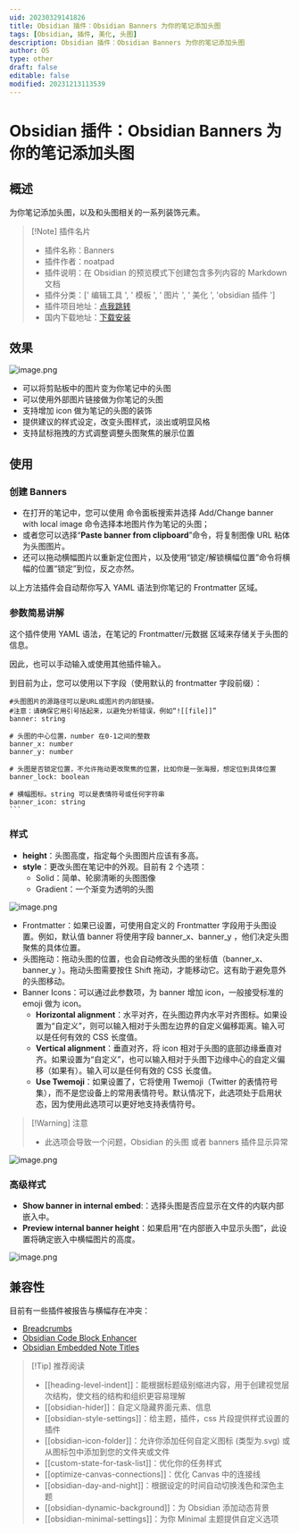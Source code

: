 ```yaml
---
uid: 20230329141826
title: Obsidian 插件：Obsidian Banners 为你的笔记添加头图
tags: [Obsidian, 插件, 美化, 头图]
description: Obsidian 插件：Obsidian Banners 为你的笔记添加头图
author: OS
type: other
draft: false
editable: false
modified: 20231213113539
---
```


# Obsidian 插件：Obsidian Banners 为你的笔记添加头图

## 概述

为你笔记添加头图，以及和头图相关的一系列装饰元素。

> [!Note] 插件名片
> - 插件名称：Banners
> - 插件作者：noatpad
> - 插件说明：在 Obsidian 的预览模式下创建包含多列内容的 Markdown 文档
> - 插件分类：[' 编辑工具 ', ' 模板 ', ' 图片 ', ' 美化 ', 'obsidian 插件 ']
> - 插件项目地址：[点我跳转](https://github.com/noatpad/obsidian-banners)
> - 国内下载地址：[下载安装](https://pkmer.cn/products/plugin/pluginMarket/?obsidian-banners)

## 效果

![image.png](https://cdn.pkmer.cn/images/20230514124921.png!pkmer)

- 可以将剪贴板中的图片变为你笔记中的头图
- 可以使用外部图片链接做为你笔记的头图
- 支持增加 icon 做为笔记的头图的装饰
- 提供建议的样式设定，改变头图样式，淡出或明显风格
- 支持鼠标拖拽的方式调整调整头图聚焦的展示位置

## 使用

### 创建 Banners

- 在打开的笔记中，您可以使用 命令面板搜索并选择
    Add/Change banner with local image 命令选择本地图片作为笔记的头图；
- 或者您可以选择“**Paste banner from clipboard**”命令，将复制图像 URL 粘体为头图图片。
- 还可以拖动横幅图片以重新定位图片，以及使用“锁定/解锁横幅位置”命令将横幅的位置“锁定”到位，反之亦然。

以上方法插件会自动帮你写入 YAML 语法到你笔记的 Frontmatter 区域。

### 参数简易讲解

这个插件使用 YAML 语法，在笔记的 Frontmatter/元数据 区域来存储关于头图的信息。

因此，也可以手动输入或使用其他插件输入。

到目前为止，您可以使用以下字段（使用默认的 frontmatter 字段前缀）：

````语法
#头图图片的源路径可以是URL或图片的内部链接。
#注意：请确保它用引号括起来，以避免分析错误，例如“![[file]]”
banner: string

# 头图的中心位置，number 在0-1之间的整数
banner_x: number
banner_y: number

# 头图是否锁定位置，不允许拖动更改聚焦的位置，比如你是一张海报，想定位到具体位置
banner_lock: boolean

# 横幅图标。string 可以是表情符号或任何字符串
banner_icon: string
```
````

### 样式

- **height**：头图高度，指定每个头图图片应该有多高。
- **style**：更改头图在笔记中的外观。目前有 2 个选项：
	- Solid：简单、轮廓清晰的头图图像
	- Gradient：一个渐变为透明的头图

![image.png](https://cdn.pkmer.cn/images/20230514124507.png!pkmer)

- Frontmatter：如果已设置，可使用自定义的 Frontmatter 字段用于头图设置。例如，默认值 banner 将使用字段 banner_x、banner_y ，他们决定头图聚焦的具体位置。
- 头图拖动：拖动头图的位置，也会自动修改头图的坐标值（banner_x、banner_y ）。拖动头图需要按住 Shift 拖动，才能移动它。这有助于避免意外的头图移动。
- Banner Icons：可以通过此参数项，为 banner 增加 icon，一般接受标准的 emoji 做为 icon。
    - **Horizontal alignment**：水平对齐，在头图边界内水平对齐图标。如果设置为“自定义”，则可以输入相对于头图左边界的自定义偏移距离。输入可以是任何有效的 CSS 长度值。
    - **Vertical alignment**：垂直对齐，将 icon 相对于头图的底部边缘垂直对齐。如果设置为“自定义”，也可以输入相对于头图下边缘中心的自定义偏移（如果有）。输入可以是任何有效的 CSS 长度值。
    - **Use Twemoji**：如果设置了，它将使用 Twemoji（Twitter 的表情符号集），而不是您设备上的常用表情符号。默认情况下，此选项处于启用状态，因为使用此选项可以更好地支持表情符号。

> [!Warning] 注意
> - 此选项会导致一个问题，Obsidian 的头图 或者 banners 插件显示异常

![image.png](https://cdn.pkmer.cn/images/20230514124651.png!pkmer)

### 高级样式

- **Show banner in internal embed**:：选择头图是否应显示在文件的内联内部嵌入中。
- **Preview internal banner height**：如果启用“在内部嵌入中显示头图”，此设置将确定嵌入中横幅图片的高度。

![image.png](https://cdn.pkmer.cn/images/20230514124741.png!pkmer)

## 兼容性

目前有一些插件被报告与横幅存在冲突：

- [Breadcrumbs](https://github.com/SkepticMystic/breadcrumbs)
- [Obsidian Code Block Enhancer](https://github.com/nyable/obsidian-code-block-enhancer)
- [Obsidian Embedded Note Titles](https://github.com/mgmeyers/obsidian-embedded-note-titles)

> [!Tip] 推荐阅读
> - [[heading-level-indent]]：能根据标题级别缩进内容，用于创建视觉层次结构，使文档的结构和组织更容易理解
> - [[obsidian-hider]]：自定义隐藏界面元素、信息
> - [[obsidian-style-settings]]：给主题，插件，css 片段提供样式设置的插件
> - [[obsidian-icon-folder]]：允许你添加任何自定义图标 (类型为.svg) 或从图标包中添加到您的文件夹或文件
> - [[custom-state-for-task-list]]：优化你的任务样式
> - [[optimize-canvas-connections]]：优化 Canvas 中的连接线
> - [[obsidian-day-and-night]]：根据设定的时间自动切换浅色和深色主题
> - [[obsidian-dynamic-background]]：为 Obsidian 添加动态背景
> - [[obsidian-minimal-settings]]：为你 Minimal 主题提供自定义选项